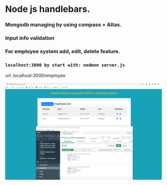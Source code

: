 # Node js handlebars.

### Mongodb managing by using compass + Altas.

### Input info validation

### For employee system add, edit, delete feature.

### `localhost:3000 by start with: nodmon server.js`

url: localhost:3000/employee

![](2020-10-26-17-59-27.png)

